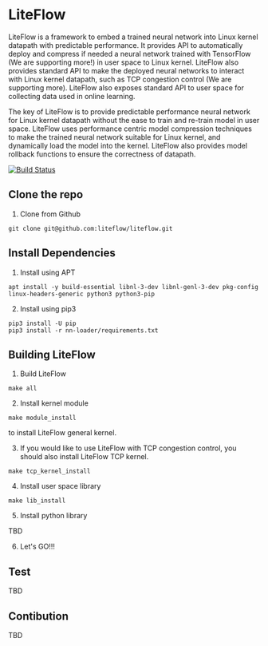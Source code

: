 # LiteFlow

LiteFlow is a framework to embed a trained neural network into Linux kernel datapath with predictable performance. It provides API to automatically deploy and compress if needed a neural network trained with TensorFlow (We are supporting more!) in user space to Linux kernel. LiteFlow also provides standard API to make the deployed neural networks to interact with Linux kernel datapath, such as TCP congestion control (We are supporting more). LiteFlow also exposes standard API to user space for collecting data used in online learning.

The key of LiteFlow is to provide predictable performance neural network for Linux kernel datapath without the ease to train and re-train model in user space. LiteFlow uses performance centric model compression techniques to make the trained neural network suitable for Linux kernel, and dynamically load the model into the kernel. LiteFlow also provides model rollback functions to ensure the correctness of datapath.

[![Build Status](https://travis-ci.org/liteflow/liteflow.svg?branch=master)](https://travis-ci.org/liteflow/liteflow)

## Clone the repo

1. Clone from Github
```
git clone git@github.com:liteflow/liteflow.git
```

## Install Dependencies

1. Install using APT
```
apt install -y build-essential libnl-3-dev libnl-genl-3-dev pkg-config linux-headers-generic python3 python3-pip 
```

2. Install using pip3
```
pip3 install -U pip
pip3 install -r nn-loader/requirements.txt
```

## Building LiteFlow

1. Build LiteFlow

```
make all
```

2. Install kernel module

```
make module_install
```
to install LiteFlow general kernel.


3. If you would like to use LiteFlow with TCP congestion control, you should also install LiteFlow TCP kernel.
```
make tcp_kernel_install
```

4. Install user space library

```
make lib_install
```

5. Install python library

TBD


6. Let's GO!!!

## Test

TBD

## Contibution

TBD
